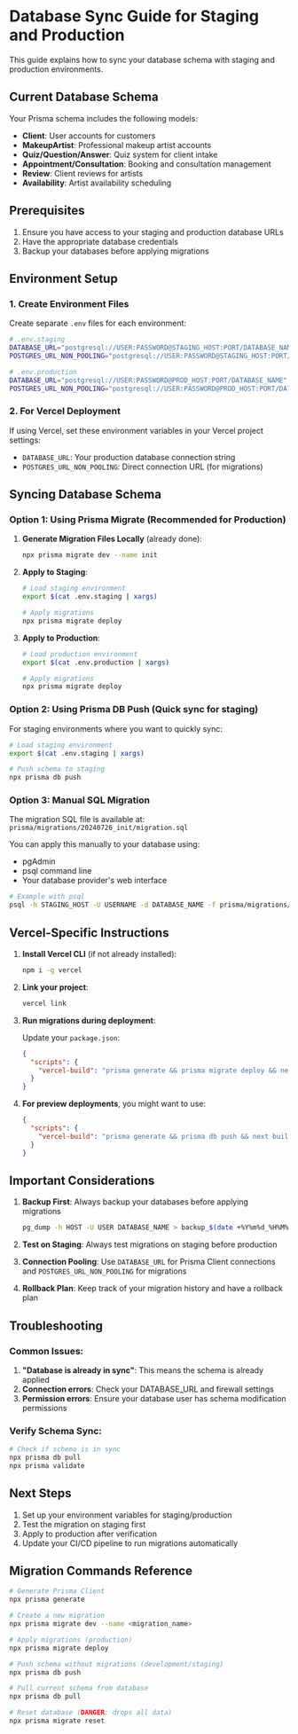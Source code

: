 # Database Sync Guide for Staging and Production

This guide explains how to sync your database schema with staging and production environments.

## Current Database Schema

Your Prisma schema includes the following models:
- **Client**: User accounts for customers
- **MakeupArtist**: Professional makeup artist accounts
- **Quiz/Question/Answer**: Quiz system for client intake
- **Appointment/Consultation**: Booking and consultation management
- **Review**: Client reviews for artists
- **Availability**: Artist availability scheduling

## Prerequisites

1. Ensure you have access to your staging and production database URLs
2. Have the appropriate database credentials
3. Backup your databases before applying migrations

## Environment Setup

### 1. Create Environment Files

Create separate `.env` files for each environment:

```bash
# .env.staging
DATABASE_URL="postgresql://USER:PASSWORD@STAGING_HOST:PORT/DATABASE_NAME"
POSTGRES_URL_NON_POOLING="postgresql://USER:PASSWORD@STAGING_HOST:PORT/DATABASE_NAME"

# .env.production
DATABASE_URL="postgresql://USER:PASSWORD@PROD_HOST:PORT/DATABASE_NAME"
POSTGRES_URL_NON_POOLING="postgresql://USER:PASSWORD@PROD_HOST:PORT/DATABASE_NAME"
```

### 2. For Vercel Deployment

If using Vercel, set these environment variables in your Vercel project settings:
- `DATABASE_URL`: Your production database connection string
- `POSTGRES_URL_NON_POOLING`: Direct connection URL (for migrations)

## Syncing Database Schema

### Option 1: Using Prisma Migrate (Recommended for Production)

1. **Generate Migration Files Locally** (already done):
   ```bash
   npx prisma migrate dev --name init
   ```

2. **Apply to Staging**:
   ```bash
   # Load staging environment
   export $(cat .env.staging | xargs)
   
   # Apply migrations
   npx prisma migrate deploy
   ```

3. **Apply to Production**:
   ```bash
   # Load production environment
   export $(cat .env.production | xargs)
   
   # Apply migrations
   npx prisma migrate deploy
   ```

### Option 2: Using Prisma DB Push (Quick sync for staging)

For staging environments where you want to quickly sync:

```bash
# Load staging environment
export $(cat .env.staging | xargs)

# Push schema to staging
npx prisma db push
```

### Option 3: Manual SQL Migration

The migration SQL file is available at: `prisma/migrations/20240726_init/migration.sql`

You can apply this manually to your database using:
- pgAdmin
- psql command line
- Your database provider's web interface

```bash
# Example with psql
psql -h STAGING_HOST -U USERNAME -d DATABASE_NAME -f prisma/migrations/20240726_init/migration.sql
```

## Vercel-Specific Instructions

1. **Install Vercel CLI** (if not already installed):
   ```bash
   npm i -g vercel
   ```

2. **Link your project**:
   ```bash
   vercel link
   ```

3. **Run migrations during deployment**:
   
   Update your `package.json`:
   ```json
   {
     "scripts": {
       "vercel-build": "prisma generate && prisma migrate deploy && next build"
     }
   }
   ```

4. **For preview deployments**, you might want to use:
   ```json
   {
     "scripts": {
       "vercel-build": "prisma generate && prisma db push && next build"
     }
   }
   ```

## Important Considerations

1. **Backup First**: Always backup your databases before applying migrations
   ```bash
   pg_dump -h HOST -U USER DATABASE_NAME > backup_$(date +%Y%m%d_%H%M%S).sql
   ```

2. **Test on Staging**: Always test migrations on staging before production

3. **Connection Pooling**: Use `DATABASE_URL` for Prisma Client connections and `POSTGRES_URL_NON_POOLING` for migrations

4. **Rollback Plan**: Keep track of your migration history and have a rollback plan

## Troubleshooting

### Common Issues:

1. **"Database is already in sync"**: This means the schema is already applied
2. **Connection errors**: Check your DATABASE_URL and firewall settings
3. **Permission errors**: Ensure your database user has schema modification permissions

### Verify Schema Sync:

```bash
# Check if schema is in sync
npx prisma db pull
npx prisma validate
```

## Next Steps

1. Set up your environment variables for staging/production
2. Test the migration on staging first
3. Apply to production after verification
4. Update your CI/CD pipeline to run migrations automatically

## Migration Commands Reference

```bash
# Generate Prisma Client
npx prisma generate

# Create a new migration
npx prisma migrate dev --name <migration_name>

# Apply migrations (production)
npx prisma migrate deploy

# Push schema without migrations (development/staging)
npx prisma db push

# Pull current schema from database
npx prisma db pull

# Reset database (DANGER: drops all data)
npx prisma migrate reset
```
